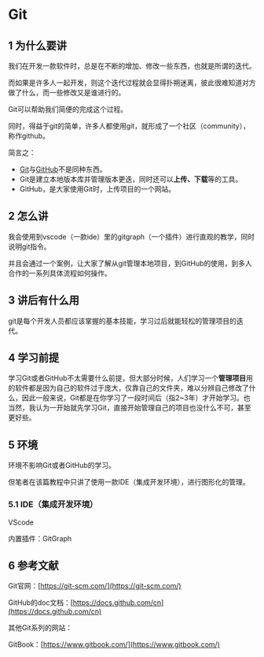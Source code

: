 # Git

## 1 为什么要讲

我们在开发一款软件时，总是在不断的增加、修改一些东西，也就是所谓的迭代。

而如果是许多人一起开发，则这个迭代过程就会显得扑朔迷离，彼此很难知道对方做了什么，而一些修改又是谁进行的。

Git可以帮助我们简便的完成这个过程。

同时，得益于git的简单，许多人都使用git，就形成了一个社区（community），称作github。

简言之：

* [Git](https://git-scm.com/)与[GitHub](https://github.com/)不是同种东西。
* Git是建立本地版本库并管理版本更迭，同时还可以**上传、下载**等的工具。
* GitHub，是大家使用Git时，上传项目的一个网站。

## 2 怎么讲

我会使用到vscode（一款ide）里的gitgraph（一个插件）进行直观的教学，同时说明git指令。

并且会通过一个案例，让大家了解从git管理本地项目，到GitHub的使用，到多人合作的一系列具体流程如何操作。

## 3 讲后有什么用

git是每个开发人员都应该掌握的基本技能，学习过后就能轻松的管理项目的迭代。

## 4 学习前提

学习Git或者GitHub不太需要什么前提，但大部分时候，人们学习一个**管理项目**用的软件都是因为自己的软件过于庞大，仅靠自己的文件夹，难以分辨自己修改了什么，因此一般来说，Git都是在你学习了一段时间后（指2~3年）才开始学习。也当然，我认为一开始就先学习Git，直接开始管理自己的项目也没什么不可，甚至更好些。

## 5 环境

环境不影响Git或者GitHub的学习。

但笔者在该篇教程中只讲了使用一款IDE（集成开发环境），进行图形化的管理。

### 5.1 IDE（集成开发环境）

VScode

内置插件：GitGraph

## 6 参考文献

Git官网：[https://git-scm.com/](https://git-scm.com/)

GitHub的doc文档：[https://docs.github.com/cn](https://docs.github.com/cn)

其他Git系列的网站：

GitBook：[https://www.gitbook.com/](https://www.gitbook.com/)





